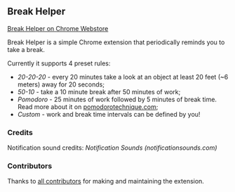 Break Helper
------------

[Break Helper on Chrome Webstore](https://chrome.google.com/webstore/detail/dllmmaniogaffdnagcenlnnlbahmlmld)

Break Helper is a simple Chrome extension that periodically reminds you to take a break.

Currently it supports 4 preset rules:

- *20-20-20* - every 20 minutes take a look at an object at least 20 feet (~6 meters) away for 20 seconds;
- *50-10* - take a 10 minute break after 50 minutes of work;
- *Pomodoro* - 25 minutes of work followed by 5 minutes of break time. Read more about it on [pomodorotechnique.com](https://pomodorotechnique.com);
- *Custom* - work and break time intervals can be defined by you!

### Credits

Notification sound credits: _Notification Sounds (notificationsounds.com)_

### Contributors

Thanks to [all contributors](https://github.com/flakas/Break-Helper/graphs/contributors) for making and maintaining the extension.
